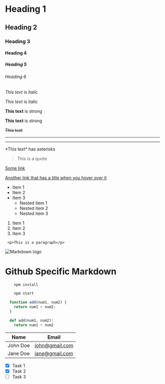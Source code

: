 <!-- Headings -->
# Heading 1
## Heading 2
### Heading 3
#### Heading 4
##### Heading 5
###### Heading 6

<!-- Italics -->
*This text* is italic

_This text_ is italic

<!-- Strong -->
**This text** is strong

__This text__ is strong

<!-- Strikethrough -->
~~This text~~

<!-- Horizontal Rule -->

---

___ 

<!-- Escape keys -->
\*This text\* has asterisks

<!-- Block quote -->
> This is a quote

<!-- Links -->
[Some link](http://google.com)

[Another link that has a title when you hover over it](https://google.com "A link to google")

<!-- Unordered list -->
* Item 1
* Item 2
* Item 3
    * Nested item 1
    * Nested item 2
    * Nested item 3

<!-- Ordered list -->
1. Item 1
1. Item 2
1. Item 3

<!-- Inline code block -->
``` <p>This is a paragraph</p>```

<!-- Images -->
![Markdown logo](https://markdown-here.com/img/icon256.png)

# Github Specific Markdown

<!-- Github Markdown -->

<!-- Code Blocks -->

```bash
    npm install

    npm start
```

```javascript
  function add(num1, num2) {
    return num1 + num2;
  }
```

```python
  def add(num1, num2):
    return num1 + num2
```

<!-- Tables -->
| Name     | Email          |
| -------- | -------------- |
| John Doe | john@gmail.com |
| Jane Doe | jane@gmail.com |

<!-- Tasks Lists -->
* [x] Task 1
* [x] Task 2
* [ ] Task 3